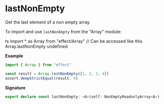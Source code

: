 # lastNonEmpty

Get the last element of a non empty array.

To import and use `lastNonEmpty` from the "Array" module:

ts
import \* as Array from "effect/Array"
// Can be accessed like this
Array.lastNonEmpty
undefined

**Example**

```ts
import { Array } from "effect"

const result = Array.lastNonEmpty([1, 2, 3, 4])
assert.deepStrictEqual(result, 4)
```

**Signature**

```ts
export declare const lastNonEmpty: <A>(self: NonEmptyReadonlyArray<A>) => A
```
